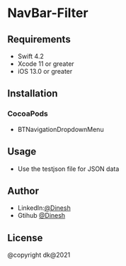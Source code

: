 # NavBar-Filter

## Requirements

- Swift 4.2
- Xcode 11 or greater
- iOS 13.0 or greater

## Installation

### CocoaPods
- BTNavigationDropdownMenu

## Usage
- Use the testjson file for JSON data

## Author
- LinkedIn:[@Dinesh](https://www.linkedin.com/in/idktanwar/)
- Gtihub [@Dinesh](https://github.com/idktanwar/)

## License
@copyright dk@2021
